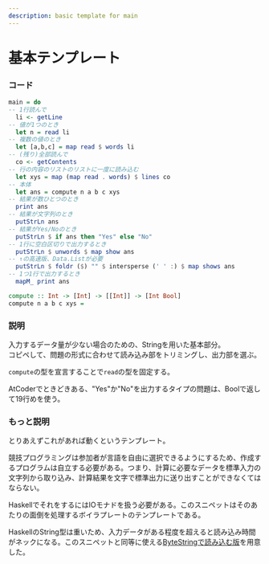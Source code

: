 ```yaml
---
description: basic template for main
---
```


# 基本テンプレート

### コード

```haskell
main = do
-- 1行読んで
  li <- getLine
-- 値が1つのとき
  let n = read li
-- 複数の値のとき
  let [a,b,c] = map read $ words li
-- (残り)全部読んで
  co <- getContents
-- 行の内容のリストのリストに一度に読み込む
  let xys = map (map read . words) $ lines co
-- 本体
  let ans = compute n a b c xys
-- 結果が数ひとつのとき
  print ans
-- 結果が文字列のとき
  putStrLn ans
-- 結果がYes/Noのとき
  putStrLn $ if ans then "Yes" else "No"
-- 1行に空白区切りで出力するとき
  putStrLn $ unwords $ map show ans
-- ↑の高速版、Data.Listが必要
  putStrLn $ foldr ($) "" $ intersperse (' ' :) $ map shows ans
-- 1つ1行で出力するとき
  mapM_ print ans

compute :: Int -> [Int] -> [[Int]] -> [Int Bool]
compute n a b c xys =
```

### 説明

入力するデータ量が少ない場合のための、Stringを用いた基本部分。\
コピペして、問題の形式に合わせて読み込み部をトリミングし、出力部を選ぶ。

`compute`の型を宣言することで`read`の型を固定する。

AtCoderでときどきある、"Yes"か"No"を出力するタイプの問題は、Boolで返して19行めを使う。

### もっと説明

とりあえずこれがあれば動くというテンプレート。

競技プログラミングは参加者が言語を自由に選択できるようにするため、作成するプログラムは自立する必要がある。つまり、計算に必要なデータを標準入力の文字列から取り込み、計算結果を文字で標準出力に送り出すことができなくてはならない。

HaskellでそれをするにはIOモナドを扱う必要がある。このスニペットはそのあたりの面倒を処理するボイラプレートのテンプレートである。

HaskellのString型は重いため、入力データがある程度を超えると読み込み時間がネックになる。このスニペットと同等に使える[ByteStringで読み込む版](bytestring-template/)を用意した。
